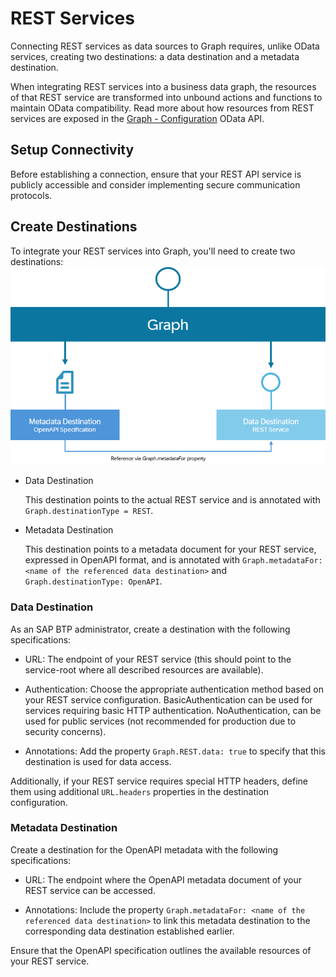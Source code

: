 <!-- loio3fa3dc3c40e5459ea1bc4b8da9aa86ab -->

# REST Services

Connecting REST services as data sources to Graph requires, unlike OData services, creating two destinations: a data destination and a metadata destination.

When integrating REST services into a business data graph, the resources of that REST service are transformed into unbound actions and functions to maintain OData compatibility. Read more about how resources from REST services are exposed in the [Graph - Configuration](https://api.sap.com/api/Graph_ConfigurationAPI/overview) OData API.



<a name="loio3fa3dc3c40e5459ea1bc4b8da9aa86ab__section_hlb_zw5_l2c"/>

## Setup Connectivity

Before establishing a connection, ensure that your REST API service is publicly accessible and consider implementing secure communication protocols.



<a name="loio3fa3dc3c40e5459ea1bc4b8da9aa86ab__section_qb3_bx5_l2c"/>

## Create Destinations

To integrate your REST services into Graph, you'll need to create two destinations: ![](images/REST_Services_4f84cf4.png)

-   Data Destination

    This destination points to the actual REST service and is annotated with `Graph.destinationType = REST`.

-   Metadata Destination

    This destination points to a metadata document for your REST service, expressed in OpenAPI format, and is annotated with `Graph.metadataFor: <name of the referenced data destination>` and `Graph.destinationType: OpenAPI`.




### Data Destination

As an SAP BTP administrator, create a destination with the following specifications:

-   URL: The endpoint of your REST service \(this should point to the service-root where all described resources are available\).

-   Authentication: Choose the appropriate authentication method based on your REST service configuration. BasicAuthentication can be used for services requiring basic HTTP authentication. NoAuthentication, can be used for public services \(not recommended for production due to security concerns\).

-   Annotations: Add the property `Graph.REST.data: true` to specify that this destination is used for data access.


Additionally, if your REST service requires special HTTP headers, define them using additional `URL.headers` properties in the destination configuration.



### Metadata Destination

Create a destination for the OpenAPI metadata with the following specifications:

-   URL: The endpoint where the OpenAPI metadata document of your REST service can be accessed.

-   Annotations: Include the property `Graph.metadataFor: <name of the referenced data destination>` to link this metadata destination to the corresponding data destination established earlier.


Ensure that the OpenAPI specification outlines the available resources of your REST service.


